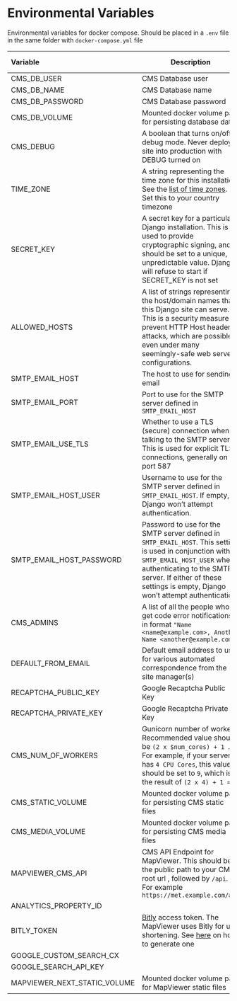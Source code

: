 # Environmental Variables

Environmental variables for docker compose. Should be placed in a `.env` file in the same folder
with `docker-compose.yml` file

| Variable                     | Description                                                                                                                                                                                                                                          | Required | Default | More Details                                                                                          |
|:-----------------------------|------------------------------------------------------------------------------------------------------------------------------------------------------------------------------------------------------------------------------------------------------|:---------|:--------|:------------------------------------------------------------------------------------------------------|
| CMS_DB_USER                  | CMS Database user                                                                                                                                                                                                                                    | YES      |         |                                                                                                       |
| CMS_DB_NAME                  | CMS Database name                                                                                                                                                                                                                                    | YES      |         |                                                                                                       |
| CMS_DB_PASSWORD              | CMS Database password                                                                                                                                                                                                                                | YES      |         |
| CMS_DB_VOLUME                | Mounted docker volume path for persisting database data                                                                                                                                                                                              | YES      |         |                                                                                                       |
| CMS_DEBUG                    | A boolean that turns on/off debug mode. Never deploy a site into production with DEBUG turned on                                                                                                                                                     | NO       | False   |                                                                                                       |
| TIME_ZONE                    | A string representing the time zone for this installation. See the [list of time zones](https://en.wikipedia.org/wiki/List_of_tz_database_time_zones). Set this to your country timezone                                                             | NO       | UTC     | [List of tz database time zones](https://en.wikipedia.org/wiki/List_of_tz_database_time_zones)        |
| SECRET_KEY                   | A secret key for a particular Django installation. This is used to provide cryptographic signing, and should be set to a unique, unpredictable value. Django will refuse to start if SECRET_KEY is not set                                           | YES      |         |                                                                                                       |
| ALLOWED_HOSTS                | A list of strings representing the host/domain names that this Django site can serve. This is a security measure to prevent HTTP Host header attacks, which are possible even under many seemingly-safe web server configurations.                   |          |         | [Django Allowed Hosts](https://docs.djangoproject.com/en/4.2/ref/settings/#std-setting-ALLOWED_HOSTS) |                                                                                                                                                                                                                          |          |         |                                                                                                       |
| SMTP_EMAIL_HOST              | The host to use for sending email                                                                                                                                                                                                                    | NO       |         |                                                                                                       |
| SMTP_EMAIL_PORT              | Port to use for the SMTP server defined in `SMTP_EMAIL_HOST`                                                                                                                                                                                         | NO       | 25      |                                                                                                       |
| SMTP_EMAIL_USE_TLS           | Whether to use a TLS (secure) connection when talking to the SMTP server. This is used for explicit TLS connections, generally on port 587                                                                                                           | NO       | True    |                                                                                                       |
| SMTP_EMAIL_HOST_USER         | Username to use for the SMTP server defined in `SMTP_EMAIL_HOST`. If empty, Django won’t attempt authentication.                                                                                                                                     | NO       |         |                                                                                                       |
| SMTP_EMAIL_HOST_PASSWORD     | Password to use for the SMTP server defined in `SMTP_EMAIL_HOST`. This setting is used in conjunction with `SMTP_EMAIL_HOST_USER` when authenticating to the SMTP server. If either of these settings is empty, Django won’t attempt authentication. |          |         |                                                                                                       |
| CMS_ADMINS                   | A list of all the people who get code error notifications, in format `"Name <name@example.com>, Another Name <another@example.com>"`                                                                                                                 |          |         |                                                                                                       |
| DEFAULT_FROM_EMAIL           | Default email address to use for various automated correspondence from the site manager(s)                                                                                                                                                           |          |         |                                                                                                       |
| RECAPTCHA_PUBLIC_KEY         | Google Recaptcha Public Key                                                                                                                                                                                                                          |          |         |                                                                                                       |
| RECAPTCHA_PRIVATE_KEY        | Google Recaptcha Private Key                                                                                                                                                                                                                         |          |         |                                                                                                       |
| CMS_NUM_OF_WORKERS           | Gunicorn number of workers. Recommended value should be `(2 x $num_cores) + 1 `. For example, if your server has `4 CPU Cores`, this value should be set to `9`, which is the result of `(2 x 4) + 1 = 9`                                            | YES      |         | [Gunicorn Workers details](https://docs.gunicorn.org/en/latest/design.html#how-many-workers)          |
| CMS_STATIC_VOLUME            | Mounted docker volume path for persisting CMS static files                                                                                                                                                                                           |          |         |                                                                                                       |
| CMS_MEDIA_VOLUME             | Mounted docker volume path for persisting CMS media files                                                                                                                                                                                            |          |         |                                                                                                       |
| MAPVIEWER_CMS_API            | CMS API Endpoint for MapViewer. This should be the public path to your CMS root url , followed by `/api`. For example `https://met.example.com/api`                                                                                                  |          |         |                                                                                                       |
| ANALYTICS_PROPERTY_ID        |                                                                                                                                                                                                                                                      |          |         |                                                                                                       |
| BITLY_TOKEN                  | [Bitly](https://bitly.com/) access token. The MapViewer uses Bitly for url shortening. See [here](https://dev.bitly.com/docs/getting-started/authentication/) on how to generate one                                                                 |          |         | [Bitly Auth Docs](https://dev.bitly.com/docs/getting-started/authentication/)                         |
| GOOGLE_CUSTOM_SEARCH_CX      |                                                                                                                                                                                                                                                      |          |         |                                                                                                       |
| GOOGLE_SEARCH_API_KEY        |                                                                                                                                                                                                                                                      |          |         |                                                                                                       |
| MAPVIEWER_NEXT_STATIC_VOLUME | Mounted docker volume path for MapViewer static files                                                                                                                                                                                                |          |         |                                                                                                       |

